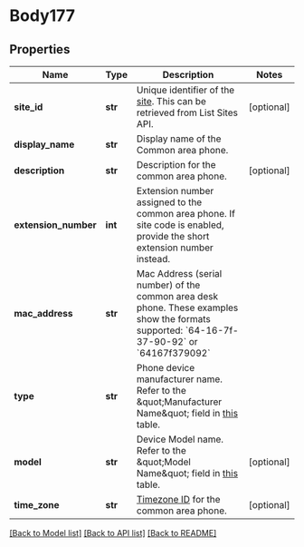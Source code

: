 # Body177

## Properties
Name | Type | Description | Notes
------------ | ------------- | ------------- | -------------
**site_id** | **str** | Unique identifier of the [site](https://support.zoom.us/hc/en-us/articles/360020809672). This can be retrieved from List Sites API. | [optional] 
**display_name** | **str** | Display name of the Common area phone. | 
**description** | **str** | Description for the common area phone. | [optional] 
**extension_number** | **int** | Extension number assigned to the common area phone. If site code is enabled, provide the short extension number instead. | 
**mac_address** | **str** | Mac Address (serial number) of the common area desk phone. These examples show the formats supported: &#x60;64-16-7f-37-90-92&#x60; or &#x60;64167f379092&#x60; | 
**type** | **str** | Phone device manufacturer name. Refer to the \&quot;Manufacturer Name\&quot; field in [this](https://marketplace.zoom.us/docs/api-reference/other-references/zoomphone-supporteddevice) table. | 
**model** | **str** | Device Model name. Refer to the \&quot;Model Name\&quot; field in [this](https://marketplace.zoom.us/docs/api-reference/other-references/zoomphone-supporteddevice) table. | [optional] 
**time_zone** | **str** | [Timezone ID](https://marketplace.zoom.us/docs/api-reference/other-references/abbreviation-lists) for the common area phone. | [optional] 

[[Back to Model list]](../README.md#documentation-for-models) [[Back to API list]](../README.md#documentation-for-api-endpoints) [[Back to README]](../README.md)

